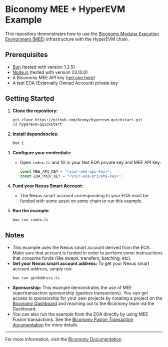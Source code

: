 # Biconomy MEE + HyperEVM Example

This repository demonstrates how to use the [Biconomy Modular Execution Environment (MEE)](https://docs.biconomy.io/) infrastructure with the HyperEVM chain.

## Prerequisites

- [Bun](https://bun.sh/) (tested with version 1.2.5)
- [Node.js](https://nodejs.org/) (tested with version 23.10.0)
- A Biconomy MEE API key ([get one here](https://dashboard.biconomy.io/))
- A test EOA (Externally Owned Account) private key

## Getting Started

1. **Clone the repository:**

   ```sh
   git clone https://github.com/bcnmy/hyperevm-quickstart.git
   cd hyperevm-quickstart
   ```

2. **Install dependencies:**

   ```sh
   bun i
   ```

3. **Configure your credentials:**

   - Open `index.ts` and fill in your test EOA private key and MEE API key:
     ```ts
     const MEE_API_KEY = "<your-mee-api-key>";
     const EOA_PRIV_KEY = "<your-eoa-private-key>";
     ```

4. **Fund your Nexus Smart Account:**

   - The Nexus smart account corresponding to your EOA must be funded with some asset on some chain to run this example.

5. **Run the example:**

   ```sh
   bun run index.ts
   ```

## Notes

- This example uses the Nexus smart account derived from the EOA. Make sure that account is funded in order to perform some instruactions that consume funds (like swaps, transfers, batching, etc).
- **Get your Nexus smart account address:** To get your Nexus smart account address, simply run:
  ```sh
  bun run getAddress.ts
  ```
- **Sponsorship:** This example demonstrates the use of MEE supertransaction sponsorship (gasless transactions). You can get access to sponsorship for your own projects by creating a project on the [Biconomy Dashboard](https://dashboard.biconomy.io/) and reaching out to the Biconomy team via the Dashboard.
- You can also run the example from the EOA directly by using MEE Fusion transactions. See the [Biconomy Fusion Transaction documentation](https://docs.biconomy.io/mee/fusion#encode-a-fusion-transaction) for more details.

---

For more information, visit the [Biconomy Documentation](https://docs.biconomy.io/).
